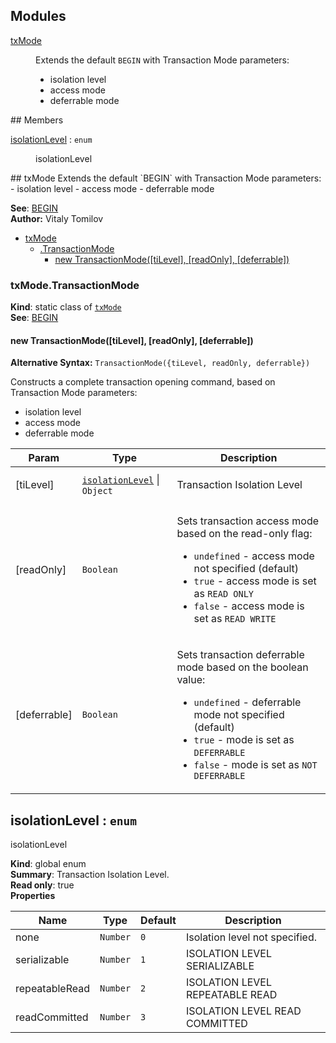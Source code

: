 ## Modules
<dl>
<dt><a href="#module_txMode">txMode</a></dt>
<dd><p>Extends the default <code>BEGIN</code> with Transaction Mode parameters:</p>
<ul>
<li>isolation level</li>
<li>access mode</li>
<li>deferrable mode</li>
</ul>
</dd>
</dl>
## Members
<dl>
<dt><a href="#isolationLevel">isolationLevel</a> : <code>enum</code></dt>
<dd><p>isolationLevel</p>
</dd>
</dl>
<a name="module_txMode"></a>
## txMode
Extends the default `BEGIN` with Transaction Mode parameters: - isolation level - access mode - deferrable mode

**See**: <a href="http://www.postgresql.org/docs/9.4/static/sql-begin.html">BEGIN</a>  
**Author:** Vitaly Tomilov  

* [txMode](#module_txMode)
  * [.TransactionMode](#module_txMode.TransactionMode)
    * [new TransactionMode([tiLevel], [readOnly], [deferrable])](#new_module_txMode.TransactionMode_new)

<a name="module_txMode.TransactionMode"></a>
### txMode.TransactionMode
**Kind**: static class of <code>[txMode](#module_txMode)</code>  
**See**: <a href="http://www.postgresql.org/docs/9.4/static/sql-begin.html">BEGIN</a>  
<a name="new_module_txMode.TransactionMode_new"></a>
#### new TransactionMode([tiLevel], [readOnly], [deferrable])
**Alternative Syntax:** `TransactionMode({tiLevel, readOnly, deferrable})`Constructs a complete transaction opening command,based on Transaction Mode parameters: - isolation level - access mode - deferrable mode

<table>
  <thead>
    <tr>
      <th>Param</th><th>Type</th><th>Description</th>
    </tr>
  </thead>
  <tbody>
<tr>
    <td>[tiLevel]</td><td><code><a href="#isolationLevel">isolationLevel</a></code> | <code>Object</code></td><td><p>Transaction Isolation Level</p>
</td>
    </tr><tr>
    <td>[readOnly]</td><td><code>Boolean</code></td><td><p>Sets transaction access mode based on the read-only flag:</p>
<ul>
<li><code>undefined</code> - access mode not specified (default)</li>
<li><code>true</code> - access mode is set as <code>READ ONLY</code></li>
<li><code>false</code> - access mode is set as <code>READ WRITE</code></li>
</ul>
</td>
    </tr><tr>
    <td>[deferrable]</td><td><code>Boolean</code></td><td><p>Sets transaction deferrable mode based on the boolean value:</p>
<ul>
<li><code>undefined</code> - deferrable mode not specified (default)</li>
<li><code>true</code> - mode is set as <code>DEFERRABLE</code></li>
<li><code>false</code> - mode is set as <code>NOT DEFERRABLE</code></li>
</ul>
</td>
    </tr>  </tbody>
</table>

<a name="isolationLevel"></a>
## isolationLevel : <code>enum</code>
isolationLevel

**Kind**: global enum  
**Summary**: Transaction Isolation Level.  
**Read only**: true  
**Properties**

<table>
  <thead>
    <tr>
      <th>Name</th><th>Type</th><th>Default</th><th>Description</th>
    </tr>
  </thead>
  <tbody>
<tr>
    <td>none</td><td><code>Number</code></td><td><code>0</code></td><td>Isolation level not specified.</td>
    </tr><tr>
    <td>serializable</td><td><code>Number</code></td><td><code>1</code></td><td>ISOLATION LEVEL SERIALIZABLE</td>
    </tr><tr>
    <td>repeatableRead</td><td><code>Number</code></td><td><code>2</code></td><td>ISOLATION LEVEL REPEATABLE READ</td>
    </tr><tr>
    <td>readCommitted</td><td><code>Number</code></td><td><code>3</code></td><td>ISOLATION LEVEL READ COMMITTED</td>
    </tr>  </tbody>
</table>

